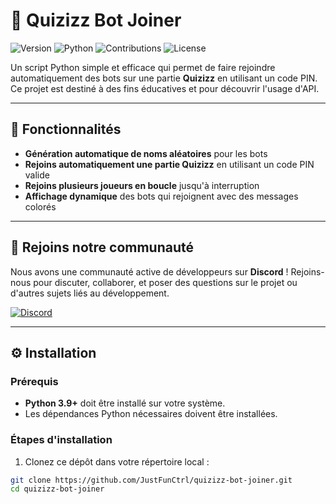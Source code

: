 # 🚀 Quizizz Bot Joiner

![Version](https://img.shields.io/badge/version-1.0-blue) ![Python](https://img.shields.io/badge/python-3.9%2B-yellow) ![Contributions](https://img.shields.io/badge/contributions-welcome-brightgreen) ![License](https://img.shields.io/badge/license-MIT-green)

Un script Python simple et efficace qui permet de faire rejoindre automatiquement des bots sur une partie **Quizizz** en utilisant un code PIN. Ce projet est destiné à des fins éducatives et pour découvrir l'usage d'API.

---

## 🌟 Fonctionnalités

- **Génération automatique de noms aléatoires** pour les bots
- **Rejoins automatiquement une partie Quizizz** en utilisant un code PIN valide
- **Rejoins plusieurs joueurs en boucle** jusqu'à interruption
- **Affichage dynamique** des bots qui rejoignent avec des messages colorés

---

## 💬 Rejoins notre communauté

Nous avons une communauté active de développeurs sur **Discord** ! Rejoins-nous pour discuter, collaborer, et poser des questions sur le projet ou d'autres sujets liés au développement.

[![Discord](https://img.shields.io/badge/Discord-Join%20Us!-blue?style=for-the-badge&logo=discord)](https://discord.gg/u3NYchBSvd)

---

## ⚙️ Installation

### Prérequis

- **Python 3.9+** doit être installé sur votre système.
- Les dépendances Python nécessaires doivent être installées.

### Étapes d'installation

1. Clonez ce dépôt dans votre répertoire local :

```bash
git clone https://github.com/JustFunCtrl/quizizz-bot-joiner.git
cd quizizz-bot-joiner
